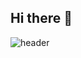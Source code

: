 ## Hi there 👋

![header](https://capsule-render.vercel.app/api?type=rounded&color=timeGradient&height=300&section=header&text=Welcome%20to%20Chanwoo%27s%20Github%20&animation=twinkling&fontSize=50)
